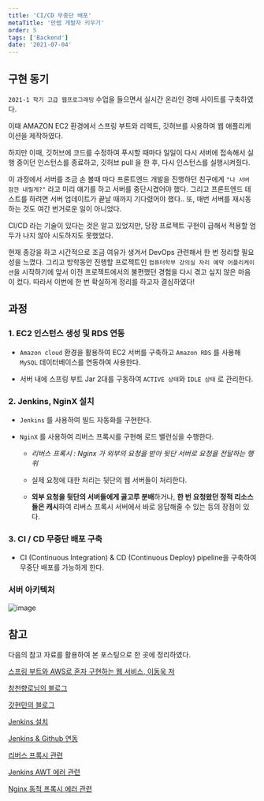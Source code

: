 ```yaml
---
title: 'CI/CD 무중단 배포'
metaTitle: '만렙 개발자 키우기'
order: 5
tags: ['Backend']
date: '2021-07-04'
---
```


## 구현 동기

`2021-1 학기 고급 웹프로그래밍` 수업을 들으면서 실시간 온라인 경매 사이트를 구축하였다.

이때 AMAZON EC2 환경에서 스프링 부트와 리액트, 깃허브를 사용하여 웹 애플리케이션을 제작하였다.

하지만 이때, 깃허브에 코드를 수정하여 푸시할 때마다 일일이 다시 서버에 접속해서 실행 중이던 인스턴스를 종료하고, 깃허브 pull 을 한 후, 다시 인스턴스를 실행시켜줬다.

이 과정에서 서버를 조금 손 볼때 마다 프론트엔드 개발을 진행하던 친구에게 `"나 서버 잠깐 내릴게?"` 라고 미리 얘기를 하고 서버를 중단시켰어야 했다. 그리고 프론트엔드 테스트를 하려면 서버 업데이트가 끝날 때까지 기다렸어야 했다.. 또, 매번 서버를 재시동하는 것도 여간 번거로운 일이 아니었다.

CI/CD 라는 기술이 있다는 것은 알고 있었지만, 당장 프로젝트 구현이 급해서 적용할 엄두가 나지 않아 시도하지도 못했었다.

현재 종강을 하고 시간적으로 조금 여유가 생겨서 DevOps 관련해서 한 번 정리할 필요성을 느꼈다. 그리고 방학동안 진행할 프로젝트인 `컴퓨터학부 강의실 자리 예약 어플리케이션`을 시작하기에 앞서 이전 프로젝트에서의 불편했던 경험을 다시 겪고 싶지 않은 마음이 컸다. 따라서 이번에 한 번 확실하게 정리를 하고자 결심하였다!


## 과정

### 1. EC2 인스턴스 생성 및 RDS 연동

- `Amazon cloud` 환경을 활용하여 EC2 서버를 구축하고 `Amazon RDS` 를 사용해 `MySQL` 데이터베이스를 연동하여 사용한다.


- 서버 내에 스프링 부트 Jar 2대를 구동하여 `ACTIVE 상태`와 `IDLE 상태` 로 관리한다.


### 2. Jenkins, NginX 설치

- `Jenkins` 를 사용하여 빌드 자동화를 구현한다.


- `NginX` 를 사용하여 리버스 프록시를 구현해 로드 밸런싱을 수행한다.

  - *리버스 프록시 : Nginx 가 외부의 요청을 받아 뒷단 서버로 요청을 전달하는 행위*

  - 실제 요청에 대한 처리는 뒷단의 웹 서버들이 처리한다.

  - **외부 요청을 뒷단의 서버들에게 골고루 분배**하거나, **한 번 요청왔던 정적 리소스들은 캐시**하여 리버스 프록시 서버에서 바로 응답해줄 수 있는 등의 장점이 있다.

### 3. CI / CD 무중단 배포 구축

- CI (Continuous Integration) & CD (Continuous Deploy) pipeline을 구축하여 무중단 배포를 가능하게 한다.


### 서버 아키텍처

![image](https://user-images.githubusercontent.com/51476083/124620989-e0af5a80-deb4-11eb-9148-714e8b649e49.png)



## 참고

다음의 참고 자료를 활용하여 본 포스팅으로 한 곳에 정리하였다.

[스프링 부트와 AWS로 혼자 구현하는 웹 서비스, 이동욱 저](http://www.yes24.com/Product/Goods/83849117)

[창천향로님의 블로그](https://jojoldu.tistory.com/267)

[갓현민의 블로그](https://hyunminh.github.io/nonstop-deploy/)

[Jenkins 설치](https://techviewleo.com/install-jenkins-server-on-amazon-linux/)

[Jenkins & Github 연동](https://goddaehee.tistory.com/258)

[리버스 프록시 관련](https://www.joinc.co.kr/w/man/12/proxy)

[Jenkins AWT 에러 관련](https://it00.tistory.com/39)

[Nginx 동적 프록시 에러 관련](https://stackoverflow.com/questions/5743609/dynamic-proxy-pass-to-var-with-nginx-1-0)

